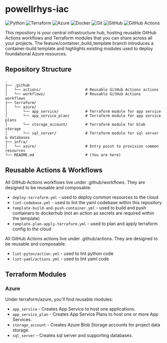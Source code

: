 # powellrhys-iac

![Python](https://img.shields.io/badge/python-3670A0?style=for-the-badge&logo=python&logoColor=ffdd54)
![Terraform](https://img.shields.io/badge/terraform-%235835CC.svg?style=for-the-badge&logo=terraform&logoColor=white)
![Azure](https://img.shields.io/badge/azure-%230072C6.svg?style=for-the-badge&logo=microsoftazure&logoColor=white)
![Docker](https://img.shields.io/badge/docker-%230db7ed.svg?style=for-the-badge&logo=docker&logoColor=white)
![Git](https://img.shields.io/badge/git-%23F05033.svg?style=for-the-badge&logo=git&logoColor=white)
![GitHub](https://img.shields.io/badge/github-%23121011.svg?style=for-the-badge&logo=github&logoColor=white)
![GitHub Actions](https://img.shields.io/badge/github%20actions-%232671E5.svg?style=for-the-badge&logo=githubactions&logoColor=white)

This repository is your central infrastructure hub, hosting reusable GitHub Actions workflows and Terraform modules that you can share across all your projects. The feature/container_build_template branch introduces a container-build template and highlights existing modules used to deploy foundational Azure resources.

## Repository Structure

```
.
├── .github
│   └── actions/                    # Reusable GitHub Actions actions
│   └── workflows/                  # Reusable GitHub Actions workflows
├── terraform/
│   └── azure/
│       └── app_service/            # Terraform module for app service
│       └── app_service_plan/       # Terraform module for app service plans
│       └── storage_account/        # Terraform module for blob storage
│       └── sql_server/             # Terraform module for sql server & databases
├── infra/
│   └── azure/                      # Entry point to provision common resources
└── README.md                       # (You are here)
```

## Reusable Actions & Workflows

All GitHub Actions workflows live under .github/workflows. They are designed to be reusable and composable:

- `deploy-terraform.yml` - used to deploy common resources to the cloud
- `lint-codebase.yml` - used to lint the yaml codebase within this repository 
- `template-build-and-push-container.yml` - used to build and push containers to dockerhub (not an action as secrets are required within the template)
- `template-plan-apply-terraform.yml` - used to plan and apply terraform config to the cloud

All GitHub Actions actions live under .github/actions. They are designed to be reusable and composable:

- `lint-pyton/action.yml` - used to lint python code
- `lint-yaml/actions.yml` - used to lint yaml code

## Terraform Modules

### Azure

Under terraform/azure, you'll find reusable modules:

- `app_service` - Creates App Service to host one applications.
- `app_service_plan` - Creates App Service Plans to host one or more App Services.
- `storage_account` - Creates Azure Blob Storage accounts for project data storage.
- `sql_server` - Creates sql server and supporting databases.
